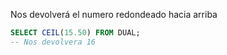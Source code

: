 Nos devolverá el numero redondeado hacia arriba

```sql
SELECT CEIL(15.50) FROM DUAL;
-- Nos devolvera 16
```
